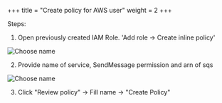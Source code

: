 +++
title = "Create policy for AWS user"
weight = 2
+++

Steps:

1. Open previously created IAM Role. 'Add role -> Create inline policy'

![Choose name](/images/subscription/subscription-9.png)

2. Provide name of service, SendMessage permission and arn of sqs

![Choose name](/images/subscription/subscription-10.png)

3. Click "Review policy" -> Fill name -> "Create Policy"
